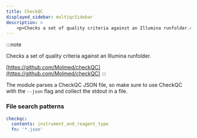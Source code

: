 ```yaml
---
title: CheckQC
displayed_sidebar: multiqcSidebar
description: >
    <p>Checks a set of quality criteria against an Illumina runfolder.</p>
---
```


<!--
~~~~~ DO NOT EDIT ~~~~~
This file is autogenerated from the MultiQC module python docstring.
Do not edit the markdown, it will be overwritten.

File path for the source of this content: multiqc/modules/checkqc/checkqc.py
~~~~~~~~~~~~~~~~~~~~~~~
-->

:::note
<p>Checks a set of quality criteria against an Illumina runfolder.</p>

[https://github.com/Molmed/checkQC](https://github.com/Molmed/checkQC)
:::

The module parses a CheckQC JSON file, so make sure to use CheckQC with the `--json` flag and collect the stdout in a file.

### File search patterns

```yaml
checkqc:
  contents: instrument_and_reagent_type
  fn: '*.json'
```
    